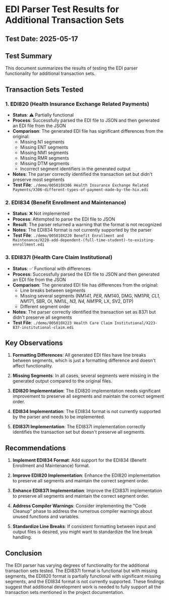# EDI Parser Test Results for Additional Transaction Sets

## Test Date: 2025-05-17

## Test Summary
This document summarizes the results of testing the EDI parser functionality for additional transaction sets.

## Transaction Sets Tested

### 1. EDI820 (Health Insurance Exchange Related Payments)
- **Status**: ⚠️ Partially functional
- **Process**: Successfully parsed the EDI file to JSON and then generated an EDI file from the JSON
- **Comparison**: The generated EDI file has significant differences from the original:
  - Missing N1 segments
  - Missing ENT segments
  - Missing NM1 segments
  - Missing RMR segments
  - Missing DTM segments
  - Incorrect segment identifiers in the generated output
- **Notes**: The parser correctly identified the transaction set but didn't preserve most segments
- **Test File**: `./demo/005010X306 Health Insurance Exchange Related Payments/X306-different-types-of-payment-made-by-the-hix.edi`

### 2. EDI834 (Benefit Enrollment and Maintenance)
- **Status**: ❌ Not implemented
- **Process**: Attempted to parse the EDI file to JSON
- **Result**: The parser returned a warning that the format is not recognized
- **Notes**: The EDI834 format is not currently supported by the parser
- **Test File**: `./demo/005010X220 Benefit Enrollment and Maintenance/X220-add-dependent-(full-time-student)-to-existing-enrollment.edi`

### 3. EDI837I (Health Care Claim Institutional)
- **Status**: ✅ Functional with differences
- **Process**: Successfully parsed the EDI file to JSON and then generated an EDI file from the JSON
- **Comparison**: The generated EDI file has differences from the original:
  - Line breaks between segments
  - Missing several segments (NM1*41, PER, NM1*40, DMG, NM1*PR, CL1, NM1*71, SBR, OI, NM1*IL, N3, N4, NM1*PR, LX, SV2, DTP)
  - Different segment order
- **Notes**: The parser correctly identified the transaction set as 837I but didn't preserve all segments
- **Test File**: `./demo/005010X223 Health Care Claim Institutional/X223-837-institutional-claim.edi`

## Key Observations

1. **Formatting Differences**: All generated EDI files have line breaks between segments, which is just a formatting difference and doesn't affect functionality.

2. **Missing Segments**: In all cases, several segments were missing in the generated output compared to the original files.

3. **EDI820 Implementation**: The EDI820 implementation needs significant improvement to preserve all segments and maintain the correct segment order.

4. **EDI834 Implementation**: The EDI834 format is not currently supported by the parser and needs to be implemented.

5. **EDI837I Implementation**: The EDI837I implementation correctly identifies the transaction set but doesn't preserve all segments.

## Recommendations

1. **Implement EDI834 Format**: Add support for the EDI834 (Benefit Enrollment and Maintenance) format.

2. **Improve EDI820 Implementation**: Enhance the EDI820 implementation to preserve all segments and maintain the correct segment order.

3. **Enhance EDI837I Implementation**: Improve the EDI837I implementation to preserve all segments and maintain the correct segment order.

4. **Address Compiler Warnings**: Consider implementing the "Code Cleanup" phase to address the numerous compiler warnings about unused functions and variables.

5. **Standardize Line Breaks**: If consistent formatting between input and output files is desired, you might want to standardize the line break handling.

## Conclusion
The EDI parser has varying degrees of functionality for the additional transaction sets tested. The EDI837I format is functional but with missing segments, the EDI820 format is partially functional with significant missing segments, and the EDI834 format is not currently supported. These findings suggest that additional development work is needed to fully support all the transaction sets mentioned in the project documentation.
